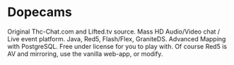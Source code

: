 # Dopecams
Original Thc-Chat.com and Lifted.tv source.  Mass HD Audio/Video chat / Live event platform.  Java, Red5, Flash/Flex, GraniteDS. Advanced Mapping with PostgreSQL. Free under license for you to play with. Of course Red5 is AV and mirroring, use the vanilla web-app, or modify.
